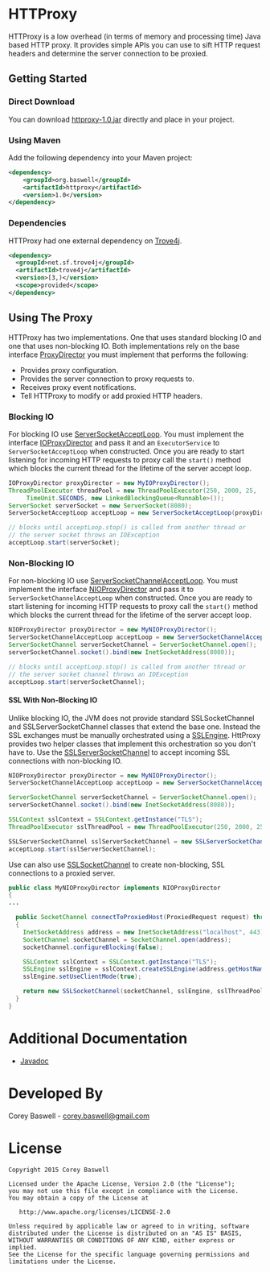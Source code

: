 # HTTProxy
HTTProxy is a low overhead (in terms of memory and processing time) Java based HTTP proxy. It provides simple APIs you can use to sift HTTP request headers and determine
the server connection to be proxied.

## Getting Started

### Direct Download
You can download <a href="https://github.com/baswerc/httproxy/releases/download/v1.0/httproxy-1.0.jar">httproxy-1.0.jar</a> directly and place in your project.

### Using Maven
Add the following dependency into your Maven project:

````xml
<dependency>
    <groupId>org.baswell</groupId>
    <artifactId>httproxy</artifactId>
    <version>1.0</version>
</dependency>
````

### Dependencies
HTTProxy had one external dependency on <a href="http://trove.starlight-systems.com/">Trove4j</a>.

````xml
<dependency>
  <groupId>net.sf.trove4j</groupId>
  <artifactId>trove4j</artifactId>
  <version>[3,)</version>
  <scope>provided</scope>
</dependency>
````

## Using The Proxy

HTTProxy has two implementations. One that uses standard blocking IO and one that uses non-blocking IO. Both implementations rely on the base interface
<a href="http://baswerc.github.io/httproxy/javadoc/org/baswell/httproxy/ProxyDirector.html">ProxyDirector</a> you must implement that performs the following:

* Provides proxy configuration.
* Provides the server connection to proxy requests to.
* Receives proxy event notifications.
* Tell HTTProxy to modify or add proxied HTTP headers.

### Blocking IO
For blocking IO use <a href="http://baswerc.github.io/httproxy/javadoc/org/baswell/httproxy/ServerSocketAcceptLoop.html">ServerSocketAcceptLoop</a>. You must implement
the interface <a href="http://baswerc.github.io/httproxy/javadoc/org/baswell/httproxy/IOProxyDirector.html">IOProxyDirector</a> and pass it and an `ExecutorService` to `ServerSocketAcceptLoop` when constructed.
Once you are ready to start listening for incoming HTTP requests to proxy call the `start()` method which blocks the current thread for the lifetime of the server accept loop.

```Java
IOProxyDirector proxyDirector = new MyIOProxyDirector();
ThreadPoolExecutor threadPool = new ThreadPoolExecutor(250, 2000, 25,
     TimeUnit.SECONDS, new LinkedBlockingQueue<Runnable>());
ServerSocket serverSocket = new ServerSocket(8080);
ServerSocketAcceptLoop acceptLoop = new ServerSocketAcceptLoop(proxyDirector, threadPool);

// blocks until acceptLoop.stop() is called from another thread or
// the server socket throws an IOException
acceptLoop.start(serverSocket);
```

### Non-Blocking IO
For non-blocking IO use <a href="http://baswerc.github.io/httproxy/javadoc/org/baswell/httproxy/ServerSocketChannelAcceptLoop.html">ServerSocketChannelAcceptLoop</a>. You must implement
the interface <a href="http://baswerc.github.io/httproxy/javadoc/org/baswell/httproxy/NIOProxyDirector.html">NIOProxyDirector</a> and pass it to `ServerSocketChannelAcceptLoop` when constructed.
Once you are ready to start listening for incoming HTTP requests to proxy call the `start()` method which blocks the current thread for the lifetime of the server accept loop.

```Java
NIOProxyDirector proxyDirector = new MyNIOProxyDirector();
ServerSocketChannelAcceptLoop acceptLoop = new ServerSocketChannelAcceptLoop(proxyDirector);
ServerSocketChannel serverSocketChannel = ServerSocketChannel.open();
serverSocketChannel.socket().bind(new InetSocketAddress(8080));

// blocks until acceptLoop.stop() is called from another thread or
// the server socket channel throws an IOException
acceptLoop.start(serverSocketChannel);
```

#### SSL With Non-Blocking IO
Unlike blocking IO, the JVM does not provide standard SSLSocketChannel and SSLServerSocketChannel classes that extend the base one. Instead the SSL exchanges must be manually orchestrated using a <a href="http://docs.oracle.com/javase/7/docs/api/javax/net/ssl/SSLEngine.html">SSLEngine</a>. 
HttProxy provides two helper classes that implement this orchestration so you don't have to. Use the <a href="http://baswerc.github.io/httproxy/javadoc/org/baswell/httproxy/SSLServerSocketChannel.html">SSLServerSocketChannel</a> to accept incoming SSL connections with non-blocking IO.

```Java
NIOProxyDirector proxyDirector = new MyNIOProxyDirector();
ServerSocketChannelAcceptLoop acceptLoop = new ServerSocketChannelAcceptLoop(proxyDirector);

ServerSocketChannel serverSocketChannel = ServerSocketChannel.open();
serverSocketChannel.socket().bind(new InetSocketAddress(8080));

SSLContext sslContext = SSLContext.getInstance("TLS");
ThreadPoolExecutor sslThreadPool = new ThreadPoolExecutor(250, 2000, 25, TimeUnit.SECONDS, new LinkedBlockingQueue<Runnable>());

SSLServerSocketChannel sslServerSocketChannel = new SSLServerSocketChannel(serverSocketChannel, serverContext, sslThreadPool, proxyDirector.getLogger());
acceptLoop.start(sslServerSocketChannel);
```

Use can also use <a href="http://baswerc.github.io/httproxy/javadoc/org/baswell/httproxy/SSLSocketChannel.html">SSLSocketChannel</a> to create non-blocking, SSL connections to a proxied server.
```Java
public class MyNIOProxyDirector implements NIOProxyDirector
{
...

  public SocketChannel connectToProxiedHost(ProxiedRequest request) throws IOException
  {
    InetSocketAddress address = new InetSocketAddress("localhost", 443);
    SocketChannel socketChannel = SocketChannel.open(address);
    socketChannel.configureBlocking(false);

    SSLContext sslContext = SSLContext.getInstance("TLS");
    SSLEngine sslEngine = sslContext.createSSLEngine(address.getHostName(), address.getPort());
    sslEngine.setUseClientMode(true);

    return new SSLSocketChannel(socketChannel, sslEngine, sslThreadPool, getLogger());
  }
}
```


# Additional Documentation

* <a href="http://baswerc.github.io/httproxy/javadoc/">Javadoc</a>

# Developed By

Corey Baswell - <a href="mailto:corey.baswell@gmail.com">corey.baswell@gmail.com</a>

# License
````
Copyright 2015 Corey Baswell

Licensed under the Apache License, Version 2.0 (the "License");
you may not use this file except in compliance with the License.
You may obtain a copy of the License at

   http://www.apache.org/licenses/LICENSE-2.0

Unless required by applicable law or agreed to in writing, software
distributed under the License is distributed on an "AS IS" BASIS,
WITHOUT WARRANTIES OR CONDITIONS OF ANY KIND, either express or implied.
See the License for the specific language governing permissions and
limitations under the License.
````
